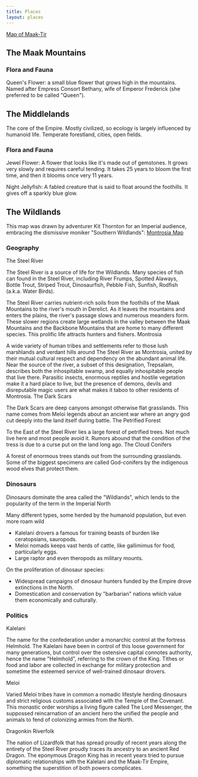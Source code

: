 ```yaml
---
title: Places
layout: places
---
```

<a href="https://www.google.com/maps/d/embed?mid=1UcejqQPqUNK3dfYx7mcPTIVOan4&ehbc=2E312F">Map of Maak-Tir</a>

## The Maak Mountains
### Flora and Fauna
Queen's Flower: a small blue flower that grows high in the mountains. Named after Empress Consort Bethany, wife of Emperor Frederick (she preferred to be called "Queen").

## The Middlelands
The core of the Empire. Mostly civilized, so ecology is largely influenced by humanoid life. Temperate forestland, cities, open fields.

### Flora and Fauna

Jewel Flower: A flower that looks like it's made out of gemstones. It grows very slowly and requires careful tending. It takes 25 years to bloom the first time, and then it blooms once very 11 years.

Night Jellyfish: A fabled creature that is said to float around the foothills. It gives off a sparkly blue glow.

## The Wildlands
This map was drawn by adventurer Kit Thornton for an Imperial audience, embracing the dismissive moniker "Southern Wildlands": <a href="https://www.dropbox.com/scl/fi/jffqqc6c1a7l3ons6byy5/Wildlands_Map.PNG?rlkey=3qr3wnk6hihm08jmhl066x7ii&dl=0&raw=1">Montrosia Map</a>

### Geography
The Steel River

The Steel River is a source of life for the Wildlands. Many species of fish can found in the Steel River, including River Frumps, Spotted Alaways, Bottle Trout, Striped Trout, Dinosaurfish, Pebble Fish, Sunfish, Rodfish (a.k.a. Water Birds).

The Steel River carries nutrient-rich soils from the foothills of the Maak Mountains to the river's mouth in Derelict. As it leaves the mountains and enters the plains, the river's passage slows and numerous meanders form. These slower regions create large wetlands in the valley between the Maak Mountains and the Backbone Mountains that are home to many different species. This prolific life attracts hunters and fishers. 
Montrosia

A wide variety of human tribes and settlements refer to those lush marshlands and verdant hills around The Steel River as Montrosia, united by their mutual cultural respect and dependency on the abundant animal life. Near the source of the river, a subset of this designation, Trepsalam, describes both the inhospitable swamp, and equally inhospitable people that live there. Parasitic insects, enormous reptiles and hostile vegetation make it a hard place to live, but the presence of demons, devils and disreputable magic users are what makes it taboo to other residents of Montrosia.
The Dark Scars

The Dark Scars are deep canyons amongst otherwise flat grasslands. This name comes from Meloi legends about an ancient war where an angry god  cut deeply into the land itself during battle.
The Petrified Forest

To the East of the Steel River lies a large forest of petrified trees. Not much live here and most people avoid it. Rumors abound that the condition of the tress is due to a curse put on the land long ago.
The Cloud Conifers

A forest of enormous trees stands out from the surrounding grasslands. Some of the biggest specimens are called God-conifers by the indigenous wood elves that protect them. 

### Dinosaurs

Dinosaurs dominate the area called the "Wildlands", which lends to the popularity of the term in the Imperial North

Many different types, some herded by the humanoid population, but even more roam wild
- Kalelani drovers a famous for training beasts of burden like ceratopsians, sauropods.
- Meloi nomads keeps vast herds of cattle, like gallimimus for food, particularly eggs.
- Large raptor and even theropods as military mounts.

On the proliferation of dinosaur species:
- Widespread campaigns of dinosaur hunters funded by the Empire drove extinctions in the North.
- Domestication  and conservation by "barbarian" nations which value them economically and culturally.

### Politics
Kalelani

The name for the confederation under a monarchic control at the fortress Helmhold. The Kalelani have been in control of this loose government for many generations, but control over the ostensive capital connotes authority, hence the name "Helmhold", referring to the crown of the King. Tithes or food and labor are collected in exchange for military protection and sometime the esteemed service of well-trained dinosaur drovers.

Meloi

Varied Meloi tribes have in common a nomadic lifestyle herding dinosaurs and strict religious customs associated with the Temple of the Covenant. This monastic order worships a living figure called The Lord Messenger, the suppossed reincarnation of an ancient hero the unified the people and animals to fend of colonizing armies from the North.

Dragonkin Riverfolk

The nation of Lizardfolk that has spread proudly of recent years along the entirety of the Steel River proudly traces its ancestry to an ancient Red Dragon. The eponymous Dragon King has in recent years tried to pursue diplomatic relationships with the Kalelani and the Maak-Tir Empire, something the superstition of both powers complicates.